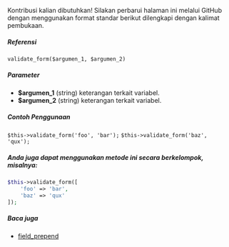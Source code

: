 Kontribusi kalian dibutuhkan!
Silakan perbarui halaman ini melalui GitHub dengan menggunakan format standar berikut dilengkapi dengan kalimat pembukaan.

##### Referensi

`validate_form($argumen_1, $argumen_2)`

##### Parameter
* **$argumen_1** (string) keterangan terkait variabel.
* **$argumen_2** (string) keterangan terkait variabel.

##### Contoh Penggunaan
`$this->validate_form('foo', 'bar');`
`$this->validate_form('baz', 'qux');`


##### Anda juga dapat menggunakan metode ini secara berkelompok, misalnya:
```php
$this->validate_form([
    'foo' => 'bar',
    'baz' => 'qux'
]);
```

##### Baca juga
* [field_prepend](./field_prepend)
